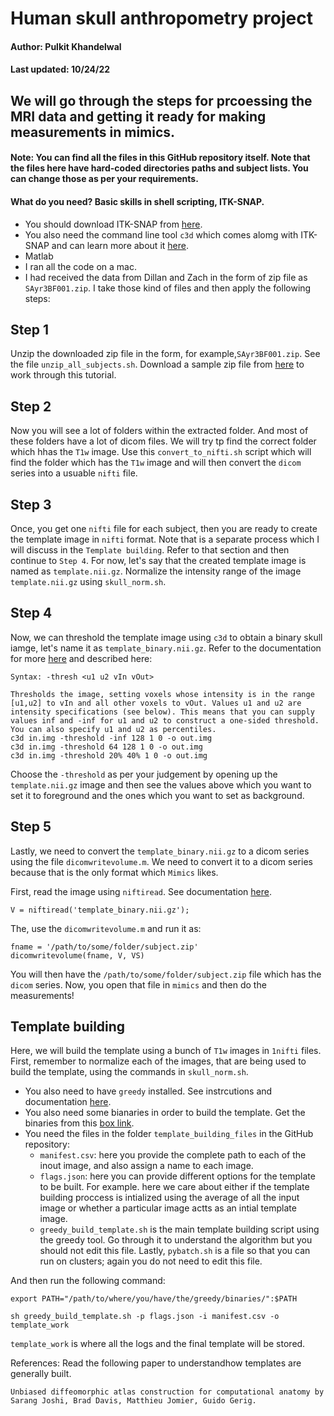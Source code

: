 # Human skull anthropometry project
#### Author: Pulkit Khandelwal
#### Last updated: 10/24/22
## We will go through the steps for prcoessing the MRI data and getting it ready for making measurements in mimics.
#### Note: You can find all the files in this GitHub repository itself. Note that the files here have hard-coded directories paths and subject lists. You can change those as per your requirements.

#### What do you need? Basic skills in shell scripting, ITK-SNAP.
- You should download ITK-SNAP from [here](http://www.itksnap.org/pmwiki/pmwiki.php).
- You also need the command line tool `c3d` which comes alomg with ITK-SNAP and can learn more about it [here](http://www.itksnap.org/pmwiki/pmwiki.php?n=Convert3D.Convert3D).
- Matlab
- I ran all the code on a mac.
- I had received the data from Dillan and Zach in the form of zip file as `SAyr3BF001.zip`. I take those kind of files and then apply the following steps:

## Step 1
Unzip the downloaded zip file in the form, for example,`SAyr3BF001.zip`. See the file `unzip_all_subjects.sh`. Download a sample zip file from [here](https://upenn.box.com/s/zbw8m7ttsscuq664ee512z33cre9eitd) to work through this tutorial.

## Step 2
Now you will see a lot of folders within the extracted folder. And most of these folders have a lot of dicom files. We will try tp find the correct folder which hhas the `T1w` image. Use this `convert_to_nifti.sh` script which will find the folder which has the `T1w` image and will then convert the `dicom` series into a usuable `nifti` file.

## Step 3
Once, you get one `nifti` file for each subject, then you are ready to create the template image in `nifti` format. Note that is a separate process which I will discuss in the `Template building`. Refer to that section and then continue to `Step 4`. For now, let's say that the created template image is named as `template.nii.gz`. Normalize the intensity range of the image `template.nii.gz` using `skull_norm.sh`.

## Step 4
Now, we can threshold the template image using `c3d` to obtain a binary skull iamge, let's name it as `template_binary.nii.gz`. Refer to the documentation for more [here](http://www.itksnap.org/pmwiki/pmwiki.php?n=Convert3D.Documentation) and described here:

```-thresh, -threshold: Binary thresholding
Syntax: -thresh <u1 u2 vIn vOut>

Thresholds the image, setting voxels whose intensity is in the range [u1,u2] to vIn and all other voxels to vOut. Values u1 and u2 are intensity specifications (see below). This means that you can supply values inf and -inf for u1 and u2 to construct a one-sided threshold. You can also specify u1 and u2 as percentiles.
c3d in.img -threshold -inf 128 1 0 -o out.img
c3d in.img -threshold 64 128 1 0 -o out.img
c3d in.img -threshold 20% 40% 1 0 -o out.img
```

Choose the `-threshold` as per your judgement by opening up the `template.nii.gz` image and then see the values above which you want to set it to foreground and the ones which you want to set as background.

## Step 5
Lastly, we need to convert the `template_binary.nii.gz` to a dicom series using the file `dicomwritevolume.m`. We need to convert it to a dicom series because that is the only format which `Mimics` likes.

First, read the image using `niftiread`. See documentation [here](https://www.mathworks.com/help/images/ref/niftiread.html).

```
V = niftiread('template_binary.nii.gz');
```

The, use the `dicomwritevolume.m` and run it as:
```VS = [1 1 1] % this the voxel spacing and send the correct ones for your image.
fname = '/path/to/some/folder/subject.zip'
dicomwritevolume(fname, V, VS)
```
You will then have the `/path/to/some/folder/subject.zip` file which has the `dicom` series. Now, you open that file in `mimics` and then do the measurements!

## Template building
Here, we will build the template using a bunch of `T1w` images in `1nifti` files. First, remember to normalize each of the images, that are being used to build the template, using the commands in `skull_norm.sh`.

- You also need to have `greedy` installed. See instrcutions and documentation [here]().
- You also need some bianaries in order to build the template. Get the binaries from this [box link](https://upenn.box.com/s/5zzhfo1jjcdtttzhjap8syx865kth5m4).
- You need the files in the folder `template_building_files` in the GitHub repository:
  - `manifest.csv`: here you provide the complete path to each of the inout image, and also assign a name to each image.
  - `flags.json`: here you can provide different options for the template to be built. For example. here we care about either if the template building proccess is intialized using the average of all the input image or whether a particular image actts as an intial template image.
  - `greedy_build_template.sh` is the main template building script using the greedy tool. Go through it to understand the algorithm but you should not edit this file. Lastly, `pybatch.sh` is a file so that you can run on clusters; again you do not need to edit this file. 


And then run the following command:
```
export PATH="/path/to/where/you/have/the/greedy/binaries/":$PATH

sh greedy_build_template.sh -p flags.json -i manifest.csv -o template_work
```
`template_work` is where all the logs and the final template will be stored.

References: Read the following paper to understandhow templates are generally built.
```
Unbiased diffeomorphic atlas construction for computational anatomy by Sarang Joshi, Brad Davis, Matthieu Jomier, Guido Gerig.
```
